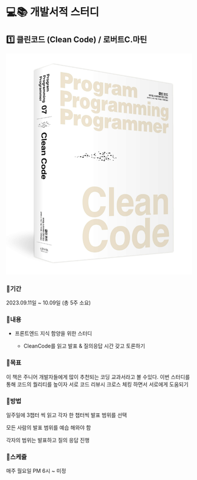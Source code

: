 # 💻📚 개발서적 스터디

## 1️⃣ 클린코드 (Clean Code) / 로버트C.마틴

![Alt text](image.png)

### 📍기간

2023.09.11일 ~ 10.09일 (총 5주 소요)

### 📍내용

- 프론트엔드 지식 함양을 위한 스터디

  - CleanCode를 읽고 발표 & 질의응답 시간 갖고 토론하기

### 📍목표

이 책은 주니어 개발자들에게 많이 추천되는 코딩 교과서라고 볼 수있다.
이번 스터디를 통해 코드의 퀄리티를 높이자
서로 코드 리뷰시 크로스 체킹 하면서 서로에게 도움되기

### 📍방법

일주일에 3챕터 씩 읽고 각자 한 챕터씩 발표 범위를 선택

모든 사람의 발표 범위를 예습 해와야 함

각자의 범위는 발표하고 질의 응답 진행

### 📍스케쥴

매주 월요일 PM 6시 ~ 미정
